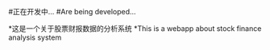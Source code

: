 #正在开发中…
#Are being developed...

*这是一个关于股票财报数据的分析系统
*This is a webapp about stock finance analysis system

